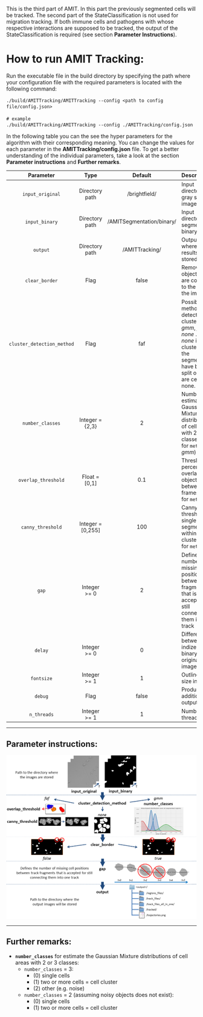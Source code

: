 This is the third part of AMIT. In this part the previously segmented cells will be tracked. The second part of the StateClassification is not used for migration tracking. If both immune cells and pathogens with whose respective interactions are supposed to be tracked, the output of the StateClassification is required (see section **Parameter Instructions**).

# How to run AMIT Tracking:

Run the executable file in the build directory by specifying the path where your configuration file with the required parameters is located with the following command: 

```console
./build/AMITTracking/AMITTracking --config <path to config file/config.json>

# example
./build/AMITTracking/AMITTracking --config ./AMITTracking/config.json
```

In the following table you can the see the hyper parameters for the algorithm with their corresponding meaning. You can change the values for each parameter in the **AMITTracking/config.json** file. To get a better understanding of the individual parameters, take a look at the section **Parameter instructions** and **Further remarks**.

|         Parameter          |       Type        |          Default          | Description                                                  |
| :------------------------: | :---------------: | :-----------------------: | :----------------------------------------------------------- |
|      `input_original`      |  Directory path   |          /brightfield/           | Input directory with gray scaled images                      |
|       `input_binary`       |  Directory path   | /AMITSegmentation/binary/ | Input directory with segmented binary images                 |
|          `output`          |  Directory path   |  /AMITTracking/  | Output path where all results will be stored                 |
|       `clear_border`       |       Flag        |           false           | Remove objects that are connected to the edge of the image   |
| `cluster_detection_method` |       Flag        |            faf            | Possible methods to detect/discard clusters are: *gmm*, *faf* or *none* . Select *none* if all clusters within the segmentation have been split or if there are certainly none. |
|      `number_classes`      |  Integer = {2,3}  |             2             | Number of estimate the Gaussian Mixture distributions of cell areas with 2 or 3 classes (only for `method` *gmm*) |
|    `overlap_threshold`     |   Float = [0,1]   |            0.1            | Threshold in percent for overlapping objects between 2 frames (only for `method` *faf*) |
|     `canny_threshold`      | Integer = [0,255] |            100            | Canny threshold for single cell segmentation within a cluster (only for `method` *faf*) |
|           `gap`            |   Integer >= 0   |             2             | Defines the number of missing cell positions between track fragments that is accepted for still connecting them into on track |
|          `delay`           |   Integer >= 0    |             0             | Difference between indizes of binary and original images     |
|         `fontsize`         |   Integer >= 1    |             1             | Outline font size in images                                  |
|          `debug`           |       Flag        |           false           | Produces an additional output                                |
|        `n_threads`         |   Integer >= 1    |             1             | Number of threads used                                       |

------

## Parameter instructions:

![](./../doc/images/manual_migrationTracking.png)

------

## Further remarks:

- **`number_classes`** for estimate the Gaussian Mixture distributions of cell areas with 2 or 3 classes:
  - `number_classes` = 3: 
    -  (0) single cells
    -  (1) two or more cells = cell cluster 
    -  (2) other (e.g. noise)         
  - `number_classes` = 2 (assuming noisy objects does not exist):
    - (0) single cells
    - (1) two or more cells = cell cluster

